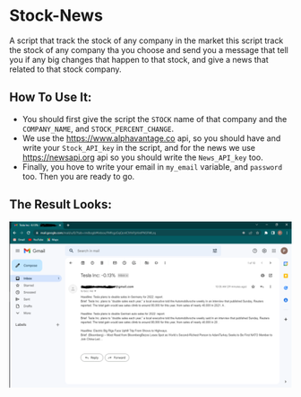 # Stock-News
A script that track the stock of any company in the market
this script track the stock of any company tha you choose and send you a message that tell you if any big changes that happen to that stock, and give a news that related to that stock company.

## How To Use It:
- You should first give the script the ``STOCK`` name of that company and the ``COMPANY_NAME``, and ``STOCK_PERCENT_CHANGE``.
- We use the https://www.alphavantage.co api, so you should have and write your ``Stock_API_key`` in the script, and for the news we use https://newsapi.org api so you should write the ``News_API_key`` too.
- Finally, you hove to write your email in ``my_email`` variable, and ``password`` too.
Then you are ready to go.

## The Result Looks:
![plot](./Capture.PNG)

